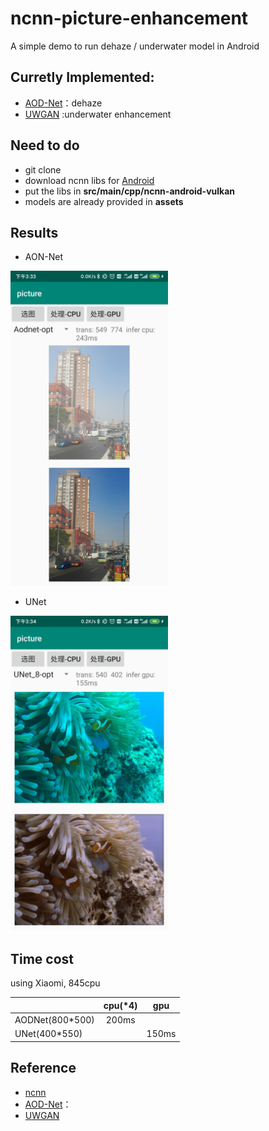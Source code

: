 # ncnn-picture-enhancement
A simple demo to run dehaze / underwater model in Android

## Curretly Implemented:
- [AOD-Net](https://github.com/MayankSingal/PyTorch-Image-Dehazing)：dehaze
- [UWGAN](https://github.com/infrontofme/UWGAN_UIE) :underwater enhancement

## Need to do
- git clone
- download ncnn libs for [Android](https://github.com/Tencent/ncnn/releases/tag/20200616)
- put the libs in **src/main/cpp/ncnn-android-vulkan**
- models  are already provided in **assets**

## Results
- AON-Net

<img src="pic/aodnet.jpg" width="50%" height="50%">

- UNet

<img src="pic/Unet.jpg" width="50%" height="50%">


## Time cost
using Xiaomi, 845cpu

|  | cpu(*4)|gpu |
| :-----| :---: | :----: |
| AODNet(800*500) | 200ms |  |
| UNet(400*550) |  | 150ms |

## Reference
- [ncnn](https://github.com/Tencent/ncnn)
- [AOD-Net](https://github.com/MayankSingal/PyTorch-Image-Dehazing)：
- [UWGAN](https://github.com/infrontofme/UWGAN_UIE)